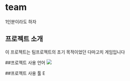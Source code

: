 # team
1인분이라도 하자


## 프로젝트 소개
이 프로젝트는 팀프로젝트의 초기 목적이었던 다마고치 게임입니다

##프로젝트 사용 언어
<img src="https://img.shields.io/badge/Firebase-FFCA28?style=flat-square&logo=firebase&logoColor=white"/>

##프로젝트 사용 툴
E
